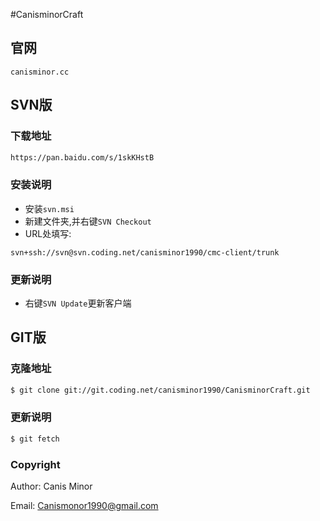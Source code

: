 #CanisminorCraft

## 官网

```
canisminor.cc
```

## SVN版

### 下载地址

```sh
https://pan.baidu.com/s/1skKHstB
```

### 安装说明

- 安装`svn.msi`
- 新建文件夹,并右键`SVN Checkout`
- URL处填写:

```
svn+ssh://svn@svn.coding.net/canisminor1990/cmc-client/trunk
```

### 更新说明

- 右键`SVN Update`更新客户端

## GIT版

### 克隆地址

```bash
$ git clone git://git.coding.net/canisminor1990/CanisminorCraft.git
```

### 更新说明

```bash
$ git fetch
```

### Copyright

Author: Canis Minor

Email: Canismonor1990@gmail.com
